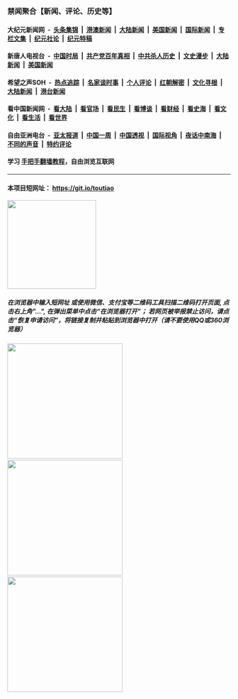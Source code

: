### 禁闻聚合【新闻、评论、历史等】

#### 大纪元新闻网 &nbsp;-&nbsp; [头条集锦](indexes/E头条集锦.md?t=03142002) &nbsp;|&nbsp; [港澳新闻](indexes/E港澳新闻.md?t=03142002)  &nbsp;|&nbsp; [大陆新闻](indexes/E大陆新闻.md?t=03142002) &nbsp;|&nbsp; [美国新闻](indexes/E美国新闻.md?t=03142002) &nbsp;|&nbsp; [国际新闻](indexes/E国际新闻.md?t=03142002) &nbsp;|&nbsp; [专栏文集](indexes/E专栏文集.md?t=03142002) &nbsp;|&nbsp; [纪元社论](indexes/E纪元社论.md?t=03142002) &nbsp;|&nbsp; [纪元特稿](indexes/E纪元特稿.md?t=03142002) 

#### 新唐人电视台 &nbsp;-&nbsp; [中国时局](indexes/N中国时局.md?t=03142002) &nbsp;|&nbsp; [共产党百年真相](indexes/N共产党百年真相.md?t=03142002) &nbsp;|&nbsp; [中共杀人历史](indexes/N中共杀人历史.md?t=03142002) &nbsp;|&nbsp; [文史漫步](indexes/N文史漫步.md?t=03142002) &nbsp;|&nbsp; [大陆新闻](indexes/N大陆新闻.md?t=03142002) &nbsp;|&nbsp; [美国新闻](indexes/N美国新闻.md?t=03142002)

#### 希望之声SOH &nbsp;-&nbsp; [热点追踪](indexes/H热点追踪.md?t=03142002) &nbsp;|&nbsp; [名家谈时事](indexes/H名家谈时事.md?t=03142002) &nbsp;|&nbsp; [个人评论](indexes/H个人评论.md?t=03142002)  &nbsp;|&nbsp; [红朝解密](indexes/H红朝解密.md?t=03142002) &nbsp;|&nbsp; [文化寻根](indexes/H文化寻根.md?t=03142002) &nbsp;|&nbsp; [大陆新闻](indexes/H大陆新闻.md?t=03142002) &nbsp;|&nbsp; [港台新闻](indexes/H港台新闻.md?t=03142002)

#### 看中国新闻网 &nbsp;-&nbsp; [看大陆](indexes/S看大陆.md?t=03142002) &nbsp;|&nbsp; [看官场](indexes/S看官场.md?t=03142002) &nbsp;|&nbsp; [看民生](indexes/S看民生.md?t=03142002)  &nbsp;|&nbsp; [看博谈](indexes/S看博谈.md?t=03142002) &nbsp;|&nbsp; [看财经](indexes/S看财经.md?t=03142002) &nbsp;|&nbsp; [看史海](indexes/S看史海.md?t=03142002) &nbsp;|&nbsp; [看文化](indexes/S看文化.md?t=03142002) &nbsp;|&nbsp; [看生活](indexes/S看生活.md?t=03142002) &nbsp;|&nbsp; [看世界](indexes/S看世界.md?t=03142002)

#### 自由亚洲电台 &nbsp;-&nbsp; [亚太报道](indexes/R亚太报道.md?t=03142002) &nbsp;|&nbsp; [中国一周](indexes/R中国一周.md?t=03142002) &nbsp;|&nbsp; [中国透视](indexes/R中国透视.md?t=03142002)  &nbsp;|&nbsp; [国际视角](indexes/R国际视角.md?t=03142002) &nbsp;|&nbsp; [夜话中南海](indexes/R夜话中南海.md?t=03142002) &nbsp;|&nbsp; [不同的声音](indexes/R不同的声音.md?t=03142002) &nbsp;|&nbsp; [特约评论](indexes/R特约评论.md?t=03142002)

#### 学习 [手把手翻墙教程](https://github.com/gfw-breaker/guides/wiki)，自由浏览互联网

----

#### 本项目短网址： https://git.io/toutiao
<img src="https://raw.githubusercontent.com/gfw-breaker/banned-news/master/scripts/img/qr.png" width="200px"/>  

##### 在浏览器中输入短网址 或使用微信、支付宝等二维码工具扫描二维码打开页面, 点击右上角"...", 在弹出菜单中点击“在浏览器打开”； 若网页被举报禁止访问，请点击“恢复申请访问”，将链接复制并粘贴到浏览器中打开（请不要使用QQ或360浏览器）

<img src="https://raw.githubusercontent.com/gfw-breaker/banned-news/master/scripts/img/1.png" width="260px"/> &nbsp; <img src="https://raw.githubusercontent.com/gfw-breaker/banned-news/master/scripts/img/2.png" width="260px"/> &nbsp; <img src="https://raw.githubusercontent.com/gfw-breaker/banned-news/master/scripts/img/3.png" width="260px"/>
